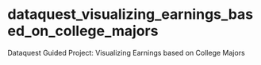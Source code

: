 # dataquest_visualizing_earnings_based_on_college_majors
Dataquest Guided Project: Visualizing Earnings based on College Majors
